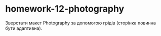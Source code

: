 # homework-12-photography

Зверстати макет Photography за допомогою грідів (сторінка повинна бути адаптивна).
